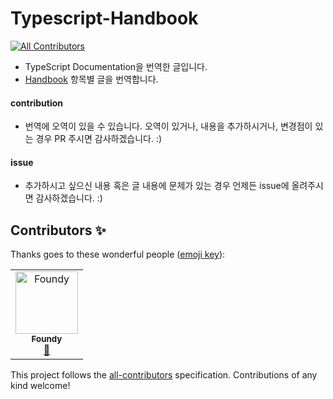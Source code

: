 # Typescript-Handbook
[![All Contributors](https://img.shields.io/badge/all_contributors-1-orange.svg?style=flat-square)](#contributors)

* TypeScript Documentation을 번역한 글입니다.
* [Handbook](https://www.typescriptlang.org/docs/handbook/basic-types.html) 항목별 글을 번역합니다.

#### contribution

* 번역에 오역이 있을 수 있습니다. 오역이 있거나, 내용을 추가하시거나, 변경점이 있는 경우 PR 주시면 감사하겠습니다. :\)

#### issue

* 추가하시고 싶으신 내용 혹은 글 내용에 문제가 있는 경우 언제든 issue에 올려주시면 감사하겠습니다. :\) 

## Contributors ✨

Thanks goes to these wonderful people ([emoji key](https://allcontributors.org/docs/en/emoji-key)):

<!-- ALL-CONTRIBUTORS-LIST:START - Do not remove or modify this section -->
<!-- prettier-ignore -->
<table>
  <tr>
    <td align="center"><a href="http://foundy.io"><img src="https://avatars3.githubusercontent.com/u/14938920?v=4" width="100px;" alt="Foundy"/><br /><sub><b>Foundy</b></sub></a><br /><a href="https://github.com/trustyoo86/ts-handbook/commits?author=foundy" title="Documentation">📖</a></td>
  </tr>
</table>

<!-- ALL-CONTRIBUTORS-LIST:END -->

This project follows the [all-contributors](https://github.com/all-contributors/all-contributors) specification. Contributions of any kind welcome!